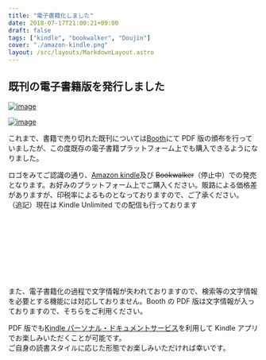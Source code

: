 ```yaml
---
title: "電子書籍化しました"
date: 2018-07-17T21:00:21+09:00
draft: false
tags: ["kindle", "bookwalker", "Doujin"]
cover: "./amazon-kindle.png"
layout: /src/layouts/MarkdownLayout.astro
---
```


## 既刊の電子書籍版を発行しました

[![image](/images/ebook/amazon-kindle.png)](https://amzn.to/2uyzRNW)

[![image](/images/ebook/bookwalker_logo.png)](https://bookwalker.jp/author/114298/)

これまで、書籍で売り切れた既刊については[Booth](https://gensobunya.booth.pm/)にて PDF 版の頒布を行っていましたが、この度既存の電子書籍プラットフォーム上でも購入できるようになりました。

ロゴをみてご認識の通り、[Amazon kindle](https://amzn.to/2uyzRNW)及び ~~Bookwalker~~（停止中）での発売となります。お好みのプラットフォーム上でご購入ください。販路による価格差がありますが、印税率によるものとなっておりますので、ご了承ください。
（追記）現在は Kindle Unlimited での配信も行っております

<div class="iframely-embed"><div class="iframely-responsive" style="height: 140px; padding-bottom: 0;"><a href="https://amzn.to/2Ls8KPj" data-iframely-url="//cdn.iframe.ly/lOIHEng"></a></div></div

また、電子書籍化の過程で文字情報が失われておりますので、検索等の文字情報を必要とする機能には対応しておりません。Booth の PDF 版は文字情報が入っておりますので、そちらをご利用ください。

PDF 版でも[Kindle パーソナル・ドキュメントサービス](https://www.amazon.co.jp/gp/help/customer/display.html?nodeId=200767340)を利用して Kindle アプリでお楽しみいただくことが可能です。\
ご自身の読書スタイルに応じた形態でお楽しみいただければ幸いです。
